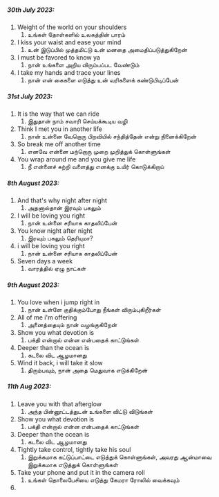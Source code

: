 ##### 30th July 2023:
1. Weight of the world on your shoulders
	1. உங்கள் தோள்களில் உலகத்தின் பாரம்
2. I kiss your waist and ease your mind
	1. உன் இடுப்பில் முத்தமிட்டு உன் மனதை அமைதிப்படுத்துகிறேன்
3. I must be favored to know ya
	1. நான் உங்களை அறிய விரும்பப்பட வேண்டும்
4. I take my hands and trace your lines
	1. நான் என் கைகளை எடுத்து உன் வரிகளைக் கண்டுபிடிப்பேன்

##### 31st July 2023:
1. It is the way that we can ride
	1. இதுதான் நாம் சவாரி செய்யக்கூடிய வழி
2. Think I met you in another life
	1. நான் உன்னை வேறொரு பிறவியில் சந்தித்தேன் என்று நினைக்கிறேன்
3. So break me off another time
	1. எனவே என்னை மற்றொரு முறை முறித்துக் கொள்ளுங்கள்
4. You wrap around me and you give me life
	1. நீ என்னைச் சுற்றி வளைத்து எனக்கு உயிர் கொடுக்கிறாய்

##### 8th August 2023:
1. And that's why night after night
	1. அதனால்தான் இரவும் பகலும்
2. I will be loving you right
	1. நான் உன்னை சரியாக காதலிப்பேன்
3. You know night after night
	1. இரவும் பகலும் தெரியுமா?
4. i will be loving you right
	1. நான் உன்னை சரியாக காதலிப்பேன்
5. Seven days a week
	1. வாரத்தில் ஏழு நாட்கள்

##### 9th August 2023:
1. You love when i jump right in
	1. நான் உள்ளே குதிக்கும்போது நீங்கள் விரும்புகிறீர்கள்
2. All of me i'm offering
	1. அனைத்தையும் நான் வழங்குகிறேன்
3. Show you what devotion is
	1. பக்தி என்றால் என்ன என்பதைக் காட்டுங்கள்
4. Deeper than the ocean is
	1. கடலை விட ஆழமானது
5. Wind it back, i will take it slow
	1. திரும்பவும், நான் அதை மெதுவாக எடுக்கிறேன்

##### 11th Aug 2023:
1. Leave you with that afterglow
	1. அந்த பின்னூட்டத்துடன் உங்களை விட்டு விடுங்கள்
2. Show you what devotion is
	1. பக்தி என்றால் என்ன என்பதைக் காட்டுங்கள்
3. Deeper than the ocean is
	1. கடலை விட ஆழமானது
4. Tightly take control, tightly take his soul
	1. இறுக்கமாக கட்டுப்பாட்டை எடுத்துக் கொள்ளுங்கள், அவரது ஆன்மாவை இறுக்கமாக எடுத்துக் கொள்ளுங்கள்
5. Take your phone and put it in the camera roll
	1. உங்கள் தொலைபேசியை எடுத்து கேமரா ரோலில் வைக்கவும்
6. 